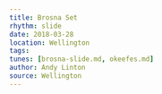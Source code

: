 ```yaml
---
title: Brosna Set
rhythm: slide
date: 2018-03-28
location: Wellington
tags:
tunes: [brosna-slide.md, okeefes.md]
author: Andy Linton
source: Wellington
---
```

